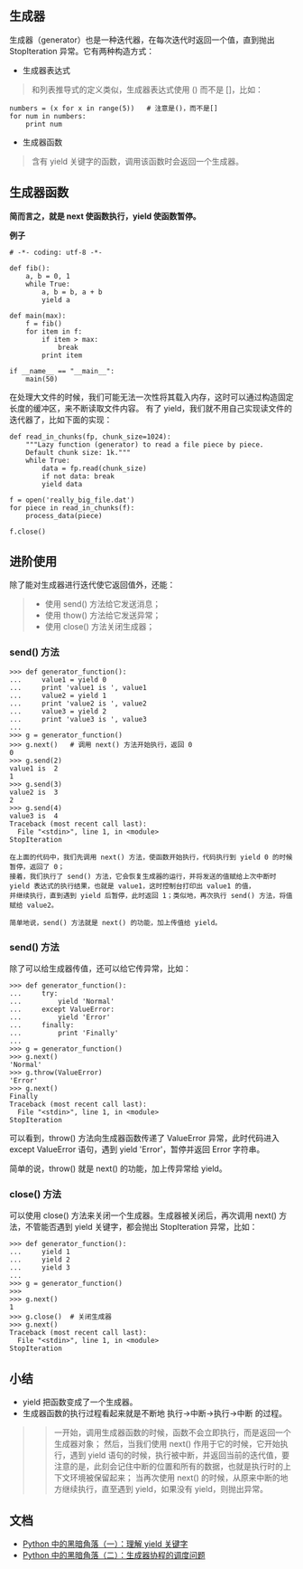 
## 生成器

生成器（generator）也是一种迭代器，在每次迭代时返回一个值，直到抛出 StopIteration 异常。它有两种构造方式：

- 生成器表达式
> 和列表推导式的定义类似，生成器表达式使用 () 而不是 []，比如：
```
numbers = (x for x in range(5))   # 注意是()，而不是[]
for num in numbers:
    print num
```

- 生成器函数
> 含有 yield 关键字的函数，调用该函数时会返回一个生成器。

## 生成器函数

**简而言之，就是 next 使函数执行，yield 使函数暂停。**

**例子**

```
# -*- coding: utf-8 -*-

def fib():
    a, b = 0, 1
    while True:
        a, b = b, a + b
        yield a

def main(max):
    f = fib()
    for item in f:
        if item > max:
            break
        print item

if __name__ == "__main__":
    main(50)

```

在处理大文件的时候，我们可能无法一次性将其载入内存，这时可以通过构造固定长度的缓冲区，来不断读取文件内容。
有了 yield，我们就不用自己实现读文件的迭代器了，比如下面的实现：

```
def read_in_chunks(fp, chunk_size=1024):
    """Lazy function (generator) to read a file piece by piece.
    Default chunk size: 1k."""
    while True:
        data = fp.read(chunk_size)
        if not data: break
        yield data

f = open('really_big_file.dat')
for piece in read_in_chunks(f):
    process_data(piece)

f.close()
```

## 进阶使用

除了能对生成器进行迭代使它返回值外，还能：

> - 使用 send() 方法给它发送消息；
> - 使用 thow() 方法给它发送异常；
> - 使用 close() 方法关闭生成器；

### send() 方法

```
>>> def generator_function():
...     value1 = yield 0
...     print 'value1 is ', value1
...     value2 = yield 1
...     print 'value2 is ', value2
...     value3 = yield 2
...     print 'value3 is ', value3
...
>>> g = generator_function()
>>> g.next()   # 调用 next() 方法开始执行，返回 0
0
>>> g.send(2)
value1 is  2
1
>>> g.send(3)
value2 is  3
2
>>> g.send(4)
value3 is  4
Traceback (most recent call last):
  File "<stdin>", line 1, in <module>
StopIteration

在上面的代码中，我们先调用 next() 方法，使函数开始执行，代码执行到 yield 0 的时候暂停，返回了 0；
接着，我们执行了 send() 方法，它会恢复生成器的运行，并将发送的值赋给上次中断时 yield 表达式的执行结果，也就是 value1，这时控制台打印出 value1 的值，
并继续执行，直到遇到 yield 后暂停，此时返回 1；类似地，再次执行 send() 方法，将值赋给 value2。

简单地说，send() 方法就是 next() 的功能，加上传值给 yield。
```

### send() 方法
除了可以给生成器传值，还可以给它传异常，比如：

```
>>> def generator_function():
...     try:
...         yield 'Normal'
...     except ValueError:
...         yield 'Error'
...     finally:
...         print 'Finally'
...
>>> g = generator_function()
>>> g.next()
'Normal'
>>> g.throw(ValueError)
'Error'
>>> g.next()
Finally
Traceback (most recent call last):
  File "<stdin>", line 1, in <module>
StopIteration
```
可以看到，throw() 方法向生成器函数传递了 ValueError 异常，此时代码进入 except ValueError 语句，遇到 yield 'Error'，暂停并返回 Error 字符串。

简单的说，throw() 就是 next() 的功能，加上传异常给 yield。


### close() 方法

可以使用 close() 方法来关闭一个生成器。生成器被关闭后，再次调用 next() 方法，不管能否遇到 yield 关键字，都会抛出 StopIteration 异常，比如：
```
>>> def generator_function():
...     yield 1
...     yield 2
...     yield 3
...
>>> g = generator_function()
>>>
>>> g.next()
1
>>> g.close()  # 关闭生成器
>>> g.next()
Traceback (most recent call last):
  File "<stdin>", line 1, in <module>
StopIteration
```


## 小结

- yield 把函数变成了一个生成器。
- 生成器函数的执行过程看起来就是不断地 执行->中断->执行->中断 的过程。
>> 一开始，调用生成器函数的时候，函数不会立即执行，而是返回一个生成器对象；
>> 然后，当我们使用 next() 作用于它的时候，它开始执行，遇到 yield 语句的时候，执行被中断，并返回当前的迭代值，要注意的是，此刻会记住中断的位置和所有的数据，也就是执行时的上下文环境被保留起来；
>> 当再次使用 next() 的时候，从原来中断的地方继续执行，直至遇到 yield，如果没有 yield，则抛出异常。

## 文档 

- [Python 中的黑暗角落（一）：理解 yield 关键字](https://liam0205.me/2017/06/30/understanding-yield-in-python/)
- [Python 中的黑暗角落（二）：生成器协程的调度问题](https://liam0205.me/2017/06/30/generator-coroutine-in-python-basic-topics/)